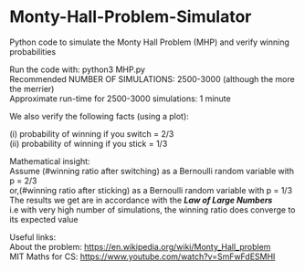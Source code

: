 # Monty-Hall-Problem-Simulator


Python code to simulate the Monty Hall Problem (MHP) and verify winning probabilities<br />
   
Run the code with: python3 MHP.py <NUMBER OF SIMULATIONS><br />
Recommended NUMBER OF SIMULATIONS: 2500-3000 (although the more the merrier)<br />
Approximate run-time for 2500-3000 simulations: 1 minute<br />

We also verify the following facts (using a plot):<br />
   
(i) probability of winning if you switch = 2/3<br />
(ii) probability of winning if you stick = 1/3<br />

Mathematical insight:<br />
Assume (#winning ratio after switching) as a Bernoulli random variable with p = 2/3<br />
or,(#winning ratio after sticking) as a Bernoulli random variable with p = 1/3<br />
The results we get are in accordance with the ***Law of Large Numbers***<br />
i.e with very high number of simulations, the winning ratio does converge to its expected value
   
Useful links: <br />
About the problem: https://en.wikipedia.org/wiki/Monty_Hall_problem <br />
MIT Maths for CS: https://www.youtube.com/watch?v=SmFwFdESMHI
   
